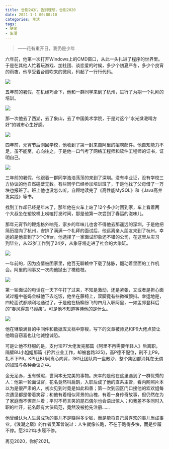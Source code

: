 ```yaml
---
title: 告别24岁，告别理想，告别2020
date: 2021-1-1 00:00:10
categories: 生活
tags: 
- 随笔
- 生活
---
```


> ——花有重开日，我仍是少年

六年前，他第一次打开Windows上的CMD窗口，从此一头扎进了程序的世界里。于是在其他人忙着玩游戏、加社团、谈恋爱的时候，多少个初夏严冬，多少个良宵的雨夜，他享受着台扇吹来的微风，码起了一行行代码。

![](https://p.pstatp.com/origin/pgc-image/4286bbb2011a4467ab919f112da1a4d4)

五年前的暑假，在机缘巧合下，他和一群同学来到了杭州，进行了为期一个礼拜的培训。

![](https://p.pstatp.com/origin/pgc-image/d04f65eabe724db181686a472ea8edb2)

那一次他去了西湖，去了象山，去了中国美术学院，于是对这个”水光潋滟晴方好“的城市心生好感。

![](https://p.pstatp.com/origin/pgc-image/be7634192afb40cd931d677221dc30da)

四年前，元宵节后刚回学校，他收到了第一封来自阿里的招聘邮件。他自知能力不足，虽不能至，心向往之。于是他一口气考了网络工程师和软件工程师的证书，证明自己。

![](https://p.pstatp.com/origin/pgc-image/c8bd2d228d7d4d8d87e5cc53506f6a28)

三年前的暑假，他跟着一群同学浩浩荡荡的来到了深圳。没有毕业证，没有学校三方协议的他自然碰壁无数。有些同学已经参加培训班了，于是他找了父母借了一万块也报班了。班上他也没怎么听，自顾地读完了《高性能MySQL》和《Java高并发实践》等书。

找到工作却已经是年末了，那年他在火车上站了12个多小时回到家，车上看着两个大叔坐在塑胶桶上唠嗑打发时间，那是他第一次尝到了春运的滋味儿。

那年元宵节的鞭炮格外响亮，家乡的年味儿也舍不得他去那遥远的深圳，于是他把简历投向了杭州，安排了满满一个礼拜的面试后，他远离亲人朋友来到了杭州。幸运的是他拿到了3个Offer，他选择了一家面试印象还不错的公司，在这里从实习到毕业，从22岁工作到了24岁，从象牙塔走进了社会的大染缸。

![](https://p.pstatp.com/origin/pgc-image/60915776f565401b94c558f59647946a)

一年前的，因为疫情被困家里，他百无聊赖中下载了脉脉，翻动着里面的工作机会。阿里的同事又一次向他抛出了橄榄枝。

![](https://p.pstatp.com/origin/pgc-image/7114d04c503248218d4e61b45e7b9c42)

第一轮面试的电话在一天下午打了过来，不知是激动，还是紧张，又或者是担心面试过程中爸妈会喊他下去吃饭，他坐在藤椅上，双脚竟有些微微颤抖。幸运地是，四轮面试都顺利地通过了，于是他在杨柳纷飞的四月入职阿里，一如孟郊登科后的“春风得意马蹄疾”。可是他不知道等待他的是什么。

![](https://p.pstatp.com/origin/pgc-image/efb355cb23594271969c41bd7c686499)

他在琳琅满目的中间件和数据库文档中穿梭，写下的文章被师兄和P9大佬点赞让他暗自窃喜也让他诚惶诚恐。

可是让他不舒服的是，支付宝P7大佬发完那篇《阿里不再需要年轻人》后离职，隔壁BU小姐姐那篇《矜矜业业工作，却被套路325》，高P德不配位，刑不上P9，礼不下P6，KPI让BU间离心向背，361让团队内一盘散沙，整个集团都消耗在无谓的加班与各种会议之中。

金无足赤，玉有微瑕，世间本无完美的事物。庆幸的是他在这里遇到了一群优秀的人：他第一轮面试官，花名竟然叫扁鹊，入职后成了他的直系主管，看内网照片本以为是很严肃的人，初次见到时竟是如此和善；第一次到园区门口接他的欢欢姐每次遇见都是带着笑容；和他有着相似背景的山槐，有着一身传奇故事，但仍然在为了家庭而不懈奋斗着；平时不苟言笑的昆石偶尔也会语出惊人；和我差不多同时入职的叶开，花名颇有大侠风范，竟然没被抢先注册......

他曾经认为人生最成功的事儿不是赚得多少钱，而是能将自己最喜欢的事儿当成事业。《浪潮之巅》的作者吴军曾说过：人生就像长跑，不在于跑得多快，而是步履不停。愿2021年步履不停。

再见2020，你好2021。